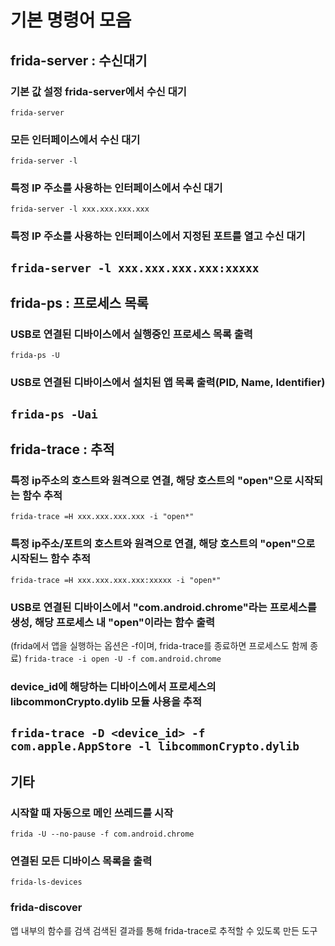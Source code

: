 # 기본 명령어 모음
## frida-server : 수신대기
### 기본 값 설정 frida-server에서 수신 대기
`frida-server`
### 모든 인터페이스에서 수신 대기
`frida-server -l`
### 특정 IP 주소를 사용하는 인터페이스에서 수신 대기
`frida-server -l xxx.xxx.xxx.xxx`
### 특정 IP 주소를 사용하는 인터페이스에서 지정된 포트를 열고 수신 대기
`frida-server -l xxx.xxx.xxx.xxx:xxxxx`
--------------------------
## frida-ps : 프로세스 목록 
### USB로 연결된 디바이스에서 실행중인 프로세스 목록 출력
`frida-ps -U`
### USB로 연결된 디바이스에서 설치된 앱 목록 출력(PID, Name, Identifier)
`frida-ps -Uai`
--------------------------  
## frida-trace : 추적
### 특정 ip주소의 호스트와 원격으로 연결, 해당 호스트의 "open"으로 시작되는 함수 추적
`frida-trace =H xxx.xxx.xxx.xxx -i "open*"`
### 특정 ip주소/포트의 호스트와 원격으로 연결, 해당 호스트의 "open"으로 시작된느 함수 추적
`frida-trace =H xxx.xxx.xxx.xxx:xxxxx -i "open*"`
### USB로 연결된 디바이스에서 "com.android.chrome"라는 프로세스를 생성, 해당 프로세스 내 "open"이라는 함수 출력
(frida에서 앱을 실행하는 옵션은 -f이며, frida-trace를 종료하면 프로세스도 함께 종료)
`frida-trace -i open -U -f com.android.chrome` 
### device_id에 해당하는 디바이스에서 프로세스의 libcommonCrypto.dylib 모듈 사용을 추적
`frida-trace -D <device_id> -f com.apple.AppStore -l libcommonCrypto.dylib`
---------------------------
## 기타
### 시작할 때 자동으로 메인 쓰레드를 시작
`frida -U --no-pause -f com.android.chrome`
### 연결된 모든 디바이스 목록을 출력
`frida-ls-devices`
### frida-discover
앱 내부의 함수를 검색 검색된 결과를 통해 frida-trace로 추적할 수 있도록 만든 도구